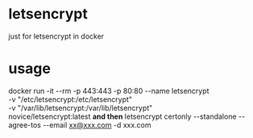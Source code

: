 # letsencrypt
just for letsencrypt in docker

# usage
docker run -it --rm -p 443:443 -p 80:80 --name letsencrypt \
-v "/etc/letsencrypt:/etc/letsencrypt" \
-v "/var/lib/letsencrypt:/var/lib/letsencrypt" \
novice/letsencrypt:latest
**and then**
letsencrypt certonly --standalone --agree-tos --email xx@xxx.com -d xxx.com
